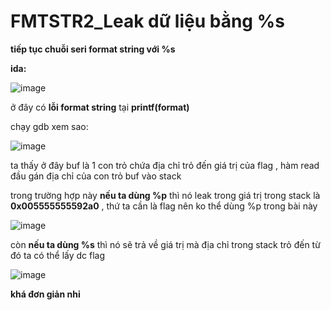 # **FMTSTR2_Leak dữ liệu bằng %s**

**tiếp tục chuỗi seri format string với %s**

**ida:**

![image](https://github.com/gookoosss/CTF.-/assets/128712571/f98ad327-e49c-4811-8f26-8125bb7d9830)


ở đây có **lỗi format string** tại **printf(format)** 

chạy gdb xem sao:

![image](https://github.com/gookoosss/CTF.-/assets/128712571/91aac341-d792-4c68-8f5f-db1d078b73b0)


ta thấy ở đây buf là 1 con trỏ chứa địa chỉ trỏ đến giá trị của flag , hàm read đầu gán địa chỉ của con trỏ buf vào stack

trong trường hợp này **nếu ta dùng %p** thì nó leak trong giá trị trong stack là **0x005555555592a0** , thứ ta cần là flag nên ko thể dùng %p trong bài này

![image](https://github.com/gookoosss/CTF.-/assets/128712571/14e858d3-f117-4f6c-b953-fd84b82a3c85)


còn **nếu ta dùng %s** thì nó sẽ trả về giá trị mà địa chỉ trong stack trỏ đến từ đó ta có thể lấy dc flag 

![image](https://github.com/gookoosss/CTF.-/assets/128712571/fa3f79dd-e819-4a92-88df-1a62bacb81ac)


**khá đơn giản nhỉ**
